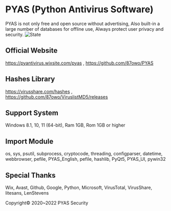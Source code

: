 # PYAS (Python Antivirus Software)
PYAS is not only free and open source without advertising, Also built-in a large number of databases for offline use, Always protect user privacy and security.
![State](https://user-images.githubusercontent.com/85057800/189531562-8bc656b7-c8ff-4c22-afd8-8c4ddf7c71f8.png)


## Official Website 
https://pyantivirus.wixsite.com/pyas , 
https://github.com/87owo/PYAS

## Hashes Library
https://virusshare.com/hashes , 
https://github.com/87owo/ViruslistMD5/releases

## Support System
Windows 8.1, 10, 11 (64-bit), Ram 1GB, Rom 1GB or higher

## Import Module
os, sys, psutil, subprocess, cryptocode, threading, configparser, datetime, webbrowser, pefile, PYAS_English, pefile, hashlib, PyQt5, PYAS_UI, pywin32

## Special Thanks
Wix, Avast, Github, Google, Python, Microsoft, VirusTotal, VirusShare, litesans, LenStevens

Copyright© 2020~2022 PYAS Security

